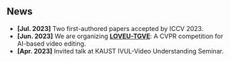 ## News

- **[Jul. 2023]** Two first-authored papers accepted by ICCV 2023.
- **[Jun. 2023]** We are organizing [**LOVEU-TGVE**](https://sites.google.com/view/loveucvpr23/track4): A CVPR competition for AI-based video editing.
- **[Apr. 2023]** Invited talk at KAUST IVUL-Video Understanding Seminar.
